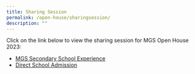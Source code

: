 ```yaml
---
title: Sharing Session
permalink: /open-house/sharingsession/
description: ""
---
```

Click on the link below to view the sharing session for MGS Open House 2023:
- [MGS Secondary School Experience](https://www.youtube.com/embed/dH6drlzi5Ic)
- [Direct School Admission](https://www.youtube.com/embed/Ta-jTaZmozA)